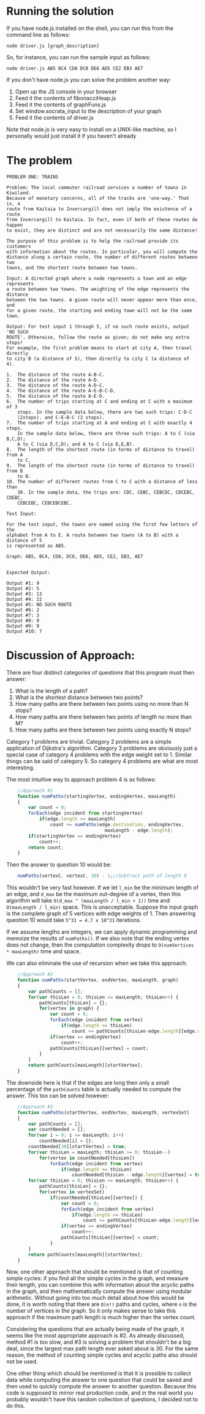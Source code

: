Running the solution
====================

If you have node.js installed on the shell, you can run this from the
command line as follows:

	node driver.js [graph_description]

So, for instance, you can run the sample input as follows:

	node driver.js AB5 BC4 CD8 DC8 DE6 AD5 CE2 EB3 AE7

If you don't have node.js you can solve the problem another way:

1.	Open up the JS console in your browser
2.	Feed it the contents of fibonacciHeap.js
3.	Feed it the contents of graphFuns.js
4.	Set window.socrata_input to the description of your graph
5.	Feed it the contents of driver.js

Note that node.js is very easy to install on a UNIX-like machine, so I
personally would just install it if you haven't already


The problem
=============

```
PROBLEM ONE: TRAINS 

Problem: The local commuter railroad services a number of towns in Kiwiland.
Because of monetary concerns, all of the tracks are 'one-way.' That is, a
route from Kaitaia to Invercargill does not imply the existence of a route
from Invercargill to Kaitaia. In fact, even if both of these routes do happen
to exist, they are distinct and are not necessarily the same distance! 

The purpose of this problem is to help the railroad provide its customers
with information about the routes. In particular, you will compute the
distance along a certain route, the number of different routes between two
towns, and the shortest route between two towns. 

Input: A directed graph where a node represents a town and an edge represents
a route between two towns. The weighting of the edge represents the distance
between the two towns. A given route will never appear more than once, and
for a given route, the starting and ending town will not be the same town. 

Output: For test input 1 through 5, if no such route exists, output 'NO SUCH
ROUTE'. Otherwise, follow the route as given; do not make any extra stops!
For example, the first problem means to start at city A, then travel directly
to city B (a distance of 5), then directly to city C (a distance of 4). 

1.	The distance of the route A-B-C. 
2.	The distance of the route A-D. 
3.	The distance of the route A-D-C. 
4.	The distance of the route A-E-B-C-D. 
5.	The distance of the route A-E-D. 
6.	The number of trips starting at C and ending at C with a maximum of 3
	stops. In the sample data below, there are two such trips: C-D-C
	(2stops). and C-E-B-C (3 stops). 
7.	The number of trips starting at A and ending at C with exactly 4 stops.
	In the sample data below, there are three such trips: A to C (via B,C,D);
	A to C (via D,C,D); and A to C (via D,E,B). 
8.	The length of the shortest route (in terms of distance to travel) from A
	to C. 
9.	The length of the shortest route (in terms of distance to travel) from B
	to B. 
10.	The number of different routes from C to C with a distance of less than
	30. In the sample data, the trips are: CDC, CEBC, CEBCDC, CDCEBC, CDEBC,
	CEBCEBC, CEBCEBCEBC. 

Test Input: 

For the test input, the towns are named using the first few letters of the
alphabet from A to E. A route between two towns (A to B) with a distance of 5
is represented as AB5. 

Graph: AB5, BC4, CD8, DC8, DE6, AD5, CE2, EB3, AE7 


Expected Output: 

Output #1: 9 
Output #2: 5 
Output #3: 13 
Output #4: 22 
Output #5: NO SUCH ROUTE 
Output #6: 2 
Output #7: 3 
Output #8: 9 
Output #9: 9 
Output #10: 7 
```

Discussion of Approach:
======================

There are four distinct categories of questions that this program must then
answer:

1.	What is the length of a path?
2.	What is the shortest distance between two points?
3.	How many paths are there between two points using no more than N stops?
4.	How many paths are there between two points of length no more than M?
5.	How many paths are there between two points using exactly N stops?

Category 1 problems are trivial.  Category 2 problems are a simple 
application of Dijkstra's algorithm.  Category 3 problems are obviously just
a special case of category 4 problems with the edge weight set to 1.  Similar
things can be said of category 5.  So category 4 problems are what are most
interesting.

The most intuitive way to approach problem 4 is as follows:

```js
	//Approach #1
	function numPaths(startingVertex, endingVertex, maxLength)
	{
		var count = 0;
		forEach(edge incident from startingVertex)
			if(edge.length <= maxLength)
				count += numPaths(edge.destination, endingVertex,
									maxLength - edge.length);
		if(startingVertex == endingVertex)
			count++;
		return count;
	}
```

Then the answer to question 10 would be:

```js
	numPaths(vertexC, vertexC, 30) - 1;//Subtract path of length 0
```

This wouldn't be very fast however.  If we let `l_min` be the minimum length
of an edge, and `d_max` be the maximum out-degree of a vertex, then this
algorithm will take `O(d_max ^ (maxLength / l_min + 1))` time and
`O(maxLength / l_min)` space.  This is unacceptable.  Suppose the input graph
is the complete graph of 5 vertices with edge weights of 1.  Then answering
question 10 would take `5^31 = 4.7 x 10^21` iterations.

If we assume lengths are integers, we can apply dynamic programming and
memoize the results of `numPaths()`.  If we also note that the ending vertex
does not change, then the computation complexity drops to
`O(numVertices * maxLength)` time and space.

We can also eliminate the use of recursion when we take this approach:

```js
	//Approach #2
	function numPaths(startVertex, endVertex, maxLength, graph)
	{
		var pathCounts = [];
		for(var thisLen = 0; thisLen <= maxLength; thisLen++) {
			pathCounts[thisLen] = {};
			for(vertex in graph) {
				var count = 0;
				forEach(edge incident from vertex)
					if(edge.length <= thisLen)
						count += pathCounts[thisLen-edge.length][edge.destination];
				if(vertex == endingVertex)
					count++;
				pathCounts[thisLen][vertex] = count;
			}
		}
		return pathCounts[maxLength][startVertex];
	}
```

The downside here is that if the edges are long then only a small percentage
of the `pathCounts` table is actually needed to compute the answer.  This
too can be solved however:

```js
	//Approach #3
	function numPaths(startVertex, endVertex, maxLength, vertexSet)
	{
		var pathCounts = [];
		var countNeeded = [];
		for(var i = 0; i <= maxLength; i++)
			countNeeded[i] = {};
		countNeeded[30][startVertex] = true;
		for(var thisLen = maxLegth; thisLen >= 0; thisLen--)
			for(vertex in countNeeded[thisLen])
				forEach(edge incident from vertex)
					if(edge.length <= thisLen)
						countNeeded[thisLen - edge.length][vertex] = true;
		for(var thisLen = 0; thisLen <= maxLength; thisLen++) {
			pathCounts[thisLen] = {};
			for(vertex in vertexSet)
				if(countNeeded[thisLen][vertex]) {
					var count = 0;
					forEach(edge incident from vertex)
						if(edge.length <= thisLen)
							count += pathCounts[thisLen-edge.length][edge.destination];
					if(vertex == endingVertex)
						count++;
					pathCounts[thisLen][vertex] = count;
				}
		}
		return pathCounts[maxLength][startVertex];
	}
```

Now, one other approach that should be mentioned is that of counting simple
cycles: if you find all the simple cycles in the graph, and measure their
length, you can combine this with information about the acyclic paths
in the graph, and then mathematically compute the answer using modular
arithmetic.  Without going into too much detail about how this would be done,
it is worth noting that there are `O(n!)` paths and cycles, where `n` is the
number of vertices in the graph.  So it only makes sense to take this
approach if the maximum path length is much higher than the vertex count.

Considering the questions that are actually being made of the graph, it seems
like the most appropriate approach is #2.  As already discussed, method #1 is
too slow, and #3 is solving a problem that shouldn't be a big deal, since the
largest max path length ever asked about is 30.  For the same reason, the
method of counting simple cycles and acyclic paths also should not be used.

One other thing which should be mentioned is that it is possible to collect
data while computing the answer to one question that could be saved and then
used to quickly compute the answer to another question.  Because this code is
supposed to mirror real production code, and in the real world you probably
wouldn't have this random collection of questions, I decided not to do this.
